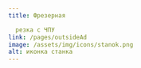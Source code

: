 ```yaml
---
title: Фрезерная

  резка с ЧПУ
link: /pages/outsideAd
image: /assets/img/icons/stanok.png
alt: иконка станка
---
```

